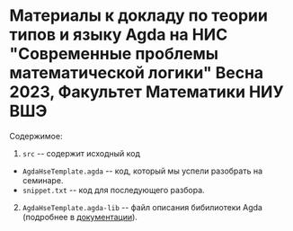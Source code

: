 # Материалы к докладу по теории типов и языку Agda на НИС "Современные проблемы математической логики" Весна 2023, Факультет Математики НИУ ВШЭ

Содержимое:

1. `src` -- содержит исходный код
- `AgdaHseTemplate.agda` -- код, который мы успели разобрать на семинаре.
- `snippet.txt` -- код для последующего разбора.
2. `AgdaHseTemplate.agda-lib` -- файл описания бибилиотеки Agda (подробнее в [документации](https://agda.readthedocs.io/en/v2.6.3/tools/package-system.html)).
